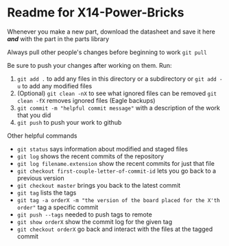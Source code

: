 # Readme for X14-Power-Bricks

Whenever you make a new part, download the datasheet and save it here _**and**_ with the part in the parts library

Always pull other people's changes before beginning to work
`git pull`

Be sure to push your changes after  working on them. Run:
1. `git add .` to add any files in this directory or a subdirectory
or `git add -u` to add any modified files
2. (Optional) `git clean -nX` to see what ignored files can be removed
	`git clean -fX` removes ignored files (Eagle backups)
3. `git commit -m "helpful commit message"` with a description of the work that you did
4. `git push` to push your work to github

Other helpful commands
* `git status` says information about modified and staged files
* `git log` shows the recent commits of the repository
* `git log filename.extension` show the recent commits for just that file
* `git checkout first-couple-letter-of-commit-id` lets you go back to a previous version
* `git checkout master` brings you back to the latest commit
* `git tag` lists the tags
* `git tag -a orderX -m "the version of the board placed for the X'th order"` tag a specific commit
* `git push --tags` needed to push tags to remote
* `git show orderX` show the commit log for the given tag
* `git checkout orderX` go back and interact with the files at the tagged commit
